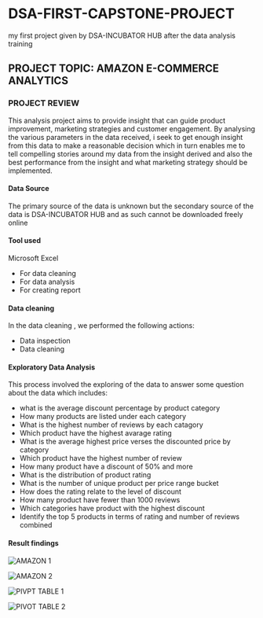 # DSA-FIRST-CAPSTONE-PROJECT
my first project given by DSA-INCUBATOR HUB after the data analysis training
## PROJECT TOPIC: AMAZON E-COMMERCE ANALYTICS

### PROJECT REVIEW
This analysis project aims to provide insight that can guide product improvement, marketing strategies and customer engagement. By analysing the various parameters in the data received, i seek to get enough insight from this data to make a reasonable decision which in turn enables me to tell compelling stories around my data from the insight derived and also the best performance from the insight and what marketing strategy should be implemented.

#### Data Source
The primary source of the data is unknown but the secondary source of the data is DSA-INCUBATOR HUB and as such cannot be downloaded freely online 

#### Tool used 
Microsoft Excel
* For data cleaning
* For data analysis
* For creating report

#### Data cleaning 
In the data cleaning , we performed the following actions:
* Data inspection
* Data cleaning

#### Exploratory Data Analysis
This process involved the exploring of the data to answer some question about the data which includes:
* what is the average discount percentage by product category
* How many products are listed under each category
* What is the highest number of reviews by each catagory
* Which product have the highest avarage rating
* What is the average highest price verses the discounted price by category
* Which product have the highest number of review
* How many product have a discount of 50% and more
* What is the distribution of product rating
* What is the number of unique product per price range bucket
* How does the rating relate to the level of discount
* How many product have fewer than 1000 reviews
* Which categories have product with the highest discount
* Identify the top 5 products in terms of rating and number of reviews combined


#### Result findings

![AMAZON 1](https://github.com/user-attachments/assets/63555f5e-c79f-49e9-aa0b-a7484cae4c54)

![AMAZON 2](https://github.com/user-attachments/assets/8e7a3593-6109-40e2-b60e-96417df79327)



![PIVPT TABLE 1](https://github.com/user-attachments/assets/363cc364-4ce7-46e1-87df-c3b0392e8a8c)




![PIVOT TABLE 2](https://github.com/user-attachments/assets/5eddc61d-30b1-4f77-aa9f-d4e40c42cd31)


